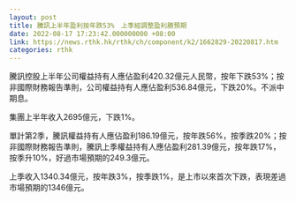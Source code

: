 ```yaml
---
layout: post
title: 騰訊上半年盈利按年跌53%　上季經調整盈利勝預期
date: 2022-08-17 17:23:42.000000000 +08:00
link: https://news.rthk.hk/rthk/ch/component/k2/1662829-20220817.htm
categories: rthk
---
```


騰訊控股上半年公司權益持有人應佔盈利420.32億元人民幣，按年下跌53%；按非國際財務報告準則，公司權益持有人應佔盈利536.84億元，下跌20%。不派中期息。

集團上半年收入2695億元，下跌1%。

單計第2季，騰訊權益持有人應佔盈利186.19億元，按年跌56%，按季跌20%；按非國際財務報告準則，騰訊上季權益持有人應佔盈利281.39億元，按年跌17%，按季升10%，好過市場預期的249.3億元。

上季收入1340.34億元，按年跌3%，按季跌1%，是上市以來首次下跌，表現差過市場預期的1346億元。
